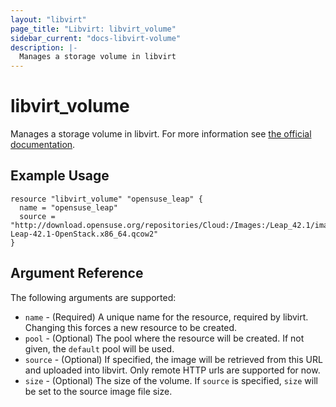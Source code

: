 ```yaml
---
layout: "libvirt"
page_title: "Libvirt: libvirt_volume"
sidebar_current: "docs-libvirt-volume"
description: |-
  Manages a storage volume in libvirt
---
```


# libvirt\_volume

Manages a storage volume in libvirt. For more information see
[the official documentation](https://libvirt.org/formatstorage.html).

## Example Usage

```
resource "libvirt_volume" "opensuse_leap" {
  name = "opensuse_leap"
  source = "http://download.opensuse.org/repositories/Cloud:/Images:/Leap_42.1/images/openSUSE-Leap-42.1-OpenStack.x86_64.qcow2"
}

```

## Argument Reference

The following arguments are supported:

* `name` - (Required) A unique name for the resource, required by libvirt.
   Changing this forces a new resource to be created.
* `pool` - (Optional) The pool where the resource will be created.
   If not given, the `default` pool will be used.
* `source` - (Optional) If specified, the image will be retrieved from this URL and uploaded into
   libvirt. Only remote HTTP urls are supported for now.
* `size` - (Optional) The size of the volume.
   If `source` is specified, `size` will be set to the source image file size.


